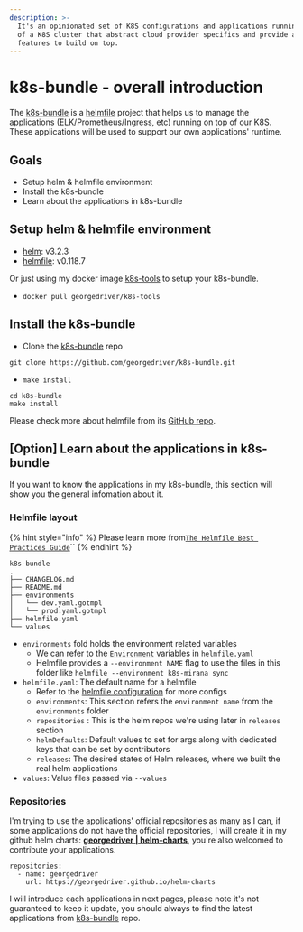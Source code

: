 ```yaml
---
description: >-
  It's an opinionated set of K8S configurations and applications running on top
  of a K8S cluster that abstract cloud provider specifics and provide additional
  features to build on top.
---
```


# k8s-bundle - overall introduction

The [k8s-bundle](https://github.com/georgedriver/k8s-bundle) is a [helmfile](https://github.com/roboll/helmfile) project that helps us to manage the applications \(ELK/Prometheus/Ingress, etc\) running on top of our K8S. These applications will be used to support our own applications' runtime.

## Goals

* Setup helm & helmfile environment
* Install the k8s-bundle
* Learn about the applications in k8s-bundle

## Setup helm & helmfile environment

* [helm](https://github.com/helm/helm): v3.2.3
* [helmfile](https://github.com/roboll/helmfile): v0.118.7

Or just using my docker image [k8s-tools](https://github.com/georgedriver/devops-tools/tree/master/k8s-tools) to setup your k8s-bundle.

* `docker pull georgedriver/k8s-tools`

## Install the k8s-bundle

* Clone the [k8s-bundle](https://github.com/georgedriver/k8s-bundle) repo

```text
git clone https://github.com/georgedriver/k8s-bundle.git
```

* `make install`

```text
cd k8s-bundle
make install
```

Please check more about helmfile from its [GitHub repo](https://github.com/roboll/helmfile#cli-reference).

## \[Option\] Learn about the applications in k8s-bundle

If you want to know the applications in my k8s-bundle, this section will show you the general infomation about it.

### Helmfile layout

{% hint style="info" %}
Please learn more from[`The Helmfile Best Practices Guide`](https://github.com/roboll/helmfile/blob/master/docs/writing-helmfile.md)\`\`
{% endhint %}

```text
k8s-bundle
.
├── CHANGELOG.md
├── README.md
├── environments
│   └── dev.yaml.gotmpl
│   └── prod.yaml.gotmpl
├── helmfile.yaml
└── values
```

* `environments` fold holds the environment related variables
  * We can refer to the [`Environment`](https://github.com/roboll/helmfile#environment) variables in  `helmfile.yaml`
  * Helmfile provides a `--environment NAME` flag to use the files in this folder like `helmfile --environment k8s-mirana sync`
* `helmfile.yaml`: The default name for a helmfile
  * Refer to the [helmfile configuration](https://github.com/roboll/helmfile#configuration) for more configs
  * `environments`: This section refers the `environment name` from the `environments` folder
  * `repositories` : This is the helm repos we're using later in `releases` section
  * `helmDefaults`: Default values to set for args along with dedicated keys that can be set by contributors
  * `releases`: The desired states of Helm releases, where we built the real helm applications
* `values`: Value files passed via `--values`

### Repositories

I'm trying to use the applications' official repositories as many as I can, if some applications do not have the official repositories, I will create it in my github helm charts: [**georgedriver \| helm-charts**](https://github.com/georgedriver/helm-charts), you're also welcomed to contribute your applications.

```text
repositories:
  - name: georgedriver
    url: https://georgedriver.github.io/helm-charts
```

I will introduce each applications in next pages, please note it's not guaranteed to keep it update, you should always to find the latest applications from [k8s-bundle](https://github.com/georgedriver/k8s-bundle/blob/master/helmfile.yaml) repo.

### 

#### 

